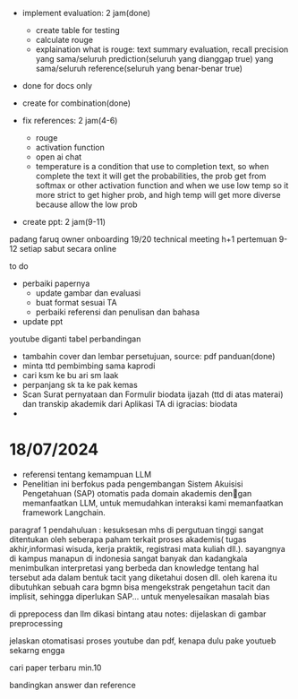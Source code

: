 - implement evaluation: 2 jam(done)
	- create table for testing
	- calculate rouge
	- explaination what is rouge: text summary evaluation, recall precision
yang sama/seluruh prediction(seluruh yang dianggap true)
yang sama/seluruh reference(seluruh yang benar-benar true)
- done for docs only
- create for combination(done)


- fix references: 2 jam(4-6)
	- rouge
	- activation function
	- open ai chat
	- temperature is a condition that use to completion text, so when complete the text it will get the probabilities, the prob get from softmax or other activation function and when we use low temp so it more strict to get higher prob, and high temp will get more diverse because allow the low prob

- create ppt: 2 jam(9-11)

padang faruq owner
onboarding 19/20
technical meeting h+1
pertemuan 9-12 setiap sabut secara online

to do
- perbaiki papernya
  - update gambar dan evaluasi
  - buat format sesuai TA
  - perbaiki referensi dan penulisan dan bahasa
- update ppt

youtube diganti
tabel perbandingan

- tambahin cover dan lembar persetujuan, source: pdf panduan(done)
- minta ttd pembimbing sama kaprodi
- cari ksm ke bu ari sm laak
- perpanjang sk ta ke pak kemas
- Scan Surat pernyataan dan Formulir biodata ijazah (ttd di atas materai) dan transkip akademik dari Aplikasi TA di igracias: biodata 
- 


# 18/07/2024
- referensi tentang kemampuan LLM
- Penelitian ini berfokus pada pengembangan Sistem Akuisisi
Pengetahuan (SAP) otomatis pada domain akademis dengan memanfaatkan LLM, untuk memudahkan interaksi kami memanfaatkan framework Langchain.

paragraf 1 pendahuluan : kesuksesan mhs di pergutuan tinggi sangat ditentukan oleh seberapa paham terkait proses akademis( tugas akhir,informasi wisuda, kerja praktik, registrasi mata kuliah dll.). sayangnya di kampus manapun di indonesia sangat banyak dan kadangkala menimbulkan interpretasi yang berbeda dan knowledge tentang hal tersebut ada dalam bentuk tacit yang diketahui dosen dll. oleh karena itu dibutuhkan sebuah cara bgmn bisa mengekstrak pengetahun tacit dan implisit, sehingga diperlukan SAP... untuk menyelesaikan masalah bias

di pprepocess dan llm dikasi bintang atau notes: dijelaskan di gambar preprocessing

jelaskan otomatisasi proses youtube dan pdf, kenapa dulu pake youtueb sekarng engga

cari paper terbaru min.10

bandingkan answer dan reference
